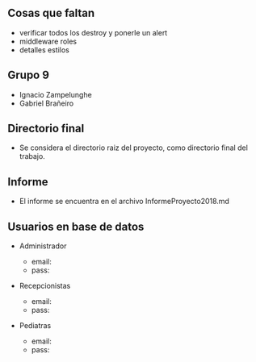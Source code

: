 ## Cosas que faltan
-	verificar todos los destroy y ponerle un alert
-	middleware roles
-	detalles estilos

## Grupo 9
-   Ignacio Zampelunghe
-   Gabriel Brañeiro

## Directorio final
-   Se considera el directorio raiz del proyecto, como directorio final del trabajo.


## Informe
-   El informe se encuentra en el archivo InformeProyecto2018.md

## Usuarios en base de datos
-	Administrador
	-	email: 
	-	pass:

-	Recepcionistas
	-	email:
	-	pass:

-	Pediatras
	-	email:
	-	pass:

